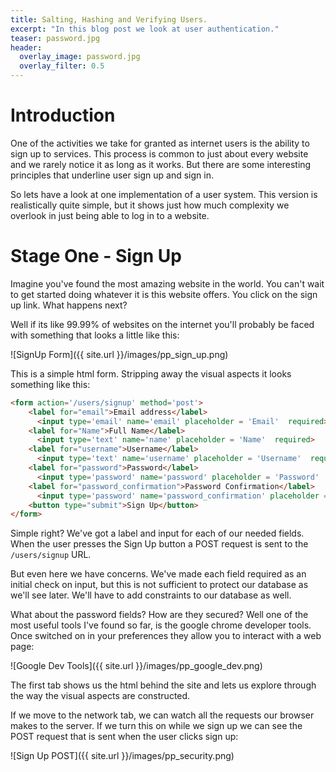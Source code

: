```yaml
---
title: Salting, Hashing and Verifying Users.
excerpt: "In this blog post we look at user authentication."
teaser: password.jpg
header:
  overlay_image: password.jpg
  overlay_filter: 0.5
---
```

# Introduction

One of the activities we take for granted as internet users is the ability to sign up to services. This process is common to just about every website and we rarely notice it as long as it works. But there are  some interesting principles that underline user sign up and sign in.

So lets have a look at one implementation of a user system. This version is realistically quite simple, but it shows just how much complexity we overlook in just being able to log in to a website.

# Stage One - Sign Up

Imagine you've found the most amazing website in the world. You can't wait to get started doing whatever it is this website offers. You click on the sign up link. What happens next?

Well if its like 99.99% of websites on the internet you'll probably be faced with something that looks a little like this:

![SignUp Form]({{ site.url }}/images/pp_sign_up.png)

This is a simple html form. Stripping away the visual aspects it looks something like this:

```html
<form action='/users/signup' method='post'>
    <label for="email">Email address</label>
      <input type='email' name='email' placeholder = 'Email'  required>
    <label for="Name">Full Name</label>
      <input type='text' name='name' placeholder = 'Name'  required>
    <label for="username">Username</label>
      <input type='text' name='username' placeholder = 'Username'  required>
    <label for="password">Password</label>
      <input type='password' name='password' placeholder = 'Password'  required>
    <label for="password_confirmation">Password Confirmation</label>
      <input type='password' name='password_confirmation' placeholder = 'Password Confirmation'>
    <button type="submit">Sign Up</button>
</form>
```
Simple right? We've got a label and input for each of our needed fields. When the user presses the Sign Up button a POST request is sent to the `/users/signup` URL.

But even here we have concerns. We've made each field required as an initial check on input, but this is not sufficient to protect our database as we'll see later. We'll have to add constraints to our database as well.

What about the password fields? How are they secured? Well one of the most useful tools I've found so far, is the google chrome developer tools. Once switched on in your preferences they allow you to interact with a web page:

![Google Dev Tools]({{ site.url }}/images/pp_google_dev.png)

The first tab shows us the html behind the site and lets us explore through the way the visual aspects are constructed.

If we move to the network tab, we can watch all the requests our browser makes to the server. If we turn this on while we sign up we can see the POST request that is sent when the user clicks sign up:

![Sign Up POST]({{ site.url }}/images/pp_security.png)
